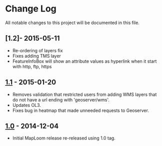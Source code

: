 Change Log
==========
All notable changes to this project will be documented in this file.

[1.2]- 2015-05-11
------------------------
- Re-ordering of layers fix
- Fixes adding TMS layer
- FeatureInfoBox will show an attribute values as hyperlink when it start with http, ftp, https


[1.1] - 2015-01-20
------------------
- Removes validation that restricted users from adding WMS layers that do not have a url ending with 'geoserver/wms'.
- Updates OL3.
- Fixes bug in heatmap that made unneeded requests to Geoserver.

[1.0] - 2014-12-04
------------------
- Initial MapLoom release re-released using 1.0 tag.

[unreleased]: https://github.com/ROGUE-JCTD/MapLoom/compare/release-1.1...HEAD
[1.1]: https://github.com/ROGUE-JCTD/MapLoom/compare/release-1.0...release-1.1
[1.0]: https://github.com/ROGUE-JCTD/MapLoom/tree/release-1.0
